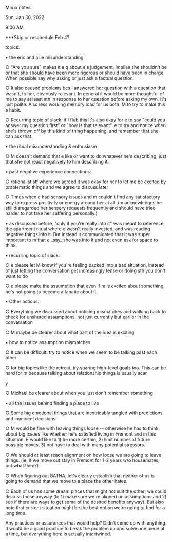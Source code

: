 Mario notes

Sun, Jan 30, 2022

9:06 AM

***Skip or reschedule Feb 4?

topics:

• the eric and allie misunderstanding

○ "Are you sure" makes it a q about e's judgement, implies she shouldn't be or that she should have been more rigorous or should have been in charge. When possible say why asking or just ask a factual question.

○ It also caused problems bcs I answered her question with a question that wasn't, to her, obviously relevant. In general it would be more thoughtful of me to say at least sth in response to her question before asking my own. It's just polite. Also less working memory load for us both. M to try to make this a habit.

○ Recurring topic of slack: if I flub this it's also okay for e to say "could you answer my question first" or "how is that relevant". e to try and notice when she's thrown off by this kind of thing happening, and remember that she can ask that.

• the ritual misunderstanding & enthusiasm

○ M doesn't demand that e like or want to do whatever he's describing, just that she not react negatively to him describing it.

• past negative experience connections:

○ rationalist stf where we agreed it was okay for her to let me be excited by problematic things and we agree to discuss later

○ Times when e had sensory issues and m couldn't find any satisfactory way to express positivity or energy around her at all. (m acknowledges he still disregarded her sensory requests frequently and should have tried harder to not take her suffering personally.)

• as discussed before, "only if you're really into it" was meant to reference the apartment ritual where e wasn't really invested, and was reading negative things into it. But instead it communicated that it was super important to m that e \_say\_ she was into it and not even ask for space to think.

• recurring topic of slack:

○ e please let M know if you're feeling backed into a bad situation, instead of just letting the conversation get increasingly tense or doing sth you don't want to do

○ e please make the assumption that even if m is excited about something, he's not going to become a fanatic about it

• Other actions:

○ Everything we discussed about noticing mismatches and walking back to check for unshared assumptions, not just currently but earlier in the conversation

○ M maybe be clearer about what part of the idea is exciting

• how to notice assumption mismatches

○ It can be difficult. try to notice when we seem to be talking past each other

○ for big topics like the retreat, try sharing high-level goals too. This can be hard for m because talking about relationship things is usually scar

y

○ Michael be clearer about when you just don't remember something

• all the issues behind finding a place to live

○ Some big emotional things that are inextricably tangled with predictions and imminent decisions

○ M would be fine with leaving things loose -- otherwise he has to think about big issues like whether he's satisfied living in Fremont and in this situation. E would like to 1) be more certain, 2) limit number of future possible moves, 3) not have to deal with many potential stressors.

○ We should at least reach alignment on how loose we are going to leave things. (ie, if we move out stay in Fremont for 1-2 years w/o housemates, but what then?)

○ When figuring out BATNA, let's clearly establish that neither of us is going to demand that we move to a place the other hates.

○ Each of us has some dream places that might not suit the other; we could discuss those anyway (to 1) make sure we're aligned on assumptions and 2) see if there are ways to get some of the desired benefits anyway). But also note that current situation might be the best option we're going to find for a long time.

Any practices or assurances that would help? Didn't come up with anything. It would be a good practice to break the problem up and solve one piece at a time, but everything here is actually intertwined.